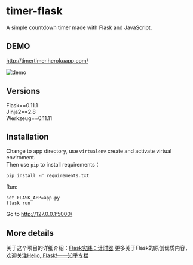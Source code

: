 # timer-flask
A simple countdown timer made with Flask and JavaScript.

## DEMO
http://timertimer.herokuapp.com/

![demo](https://raw.githubusercontent.com/helloflask/timer-flask/master/static/demo.png)

## Versions
Flask==0.11.1  
Jinja2==2.8  
Werkzeug==0.11.11  

## Installation
Change to app directory, use `virtualenv` create and activate virtual enviroment.  
Then use `pip` to install requirements：  
```
pip install -r requirements.txt
```
Run:  
```
set FLASK_APP=app.py    
flask run
```

Go to http://127.0.0.1:5000/

## More details
关于这个项目的详细介绍：[Flask实践：计时器](https://zhuanlan.zhihu.com/p/23417635)
更多关于Flask的原创优质内容，欢迎关注[Hello, Flask!——知乎专栏](https://zhuanlan.zhihu.com/flask)
